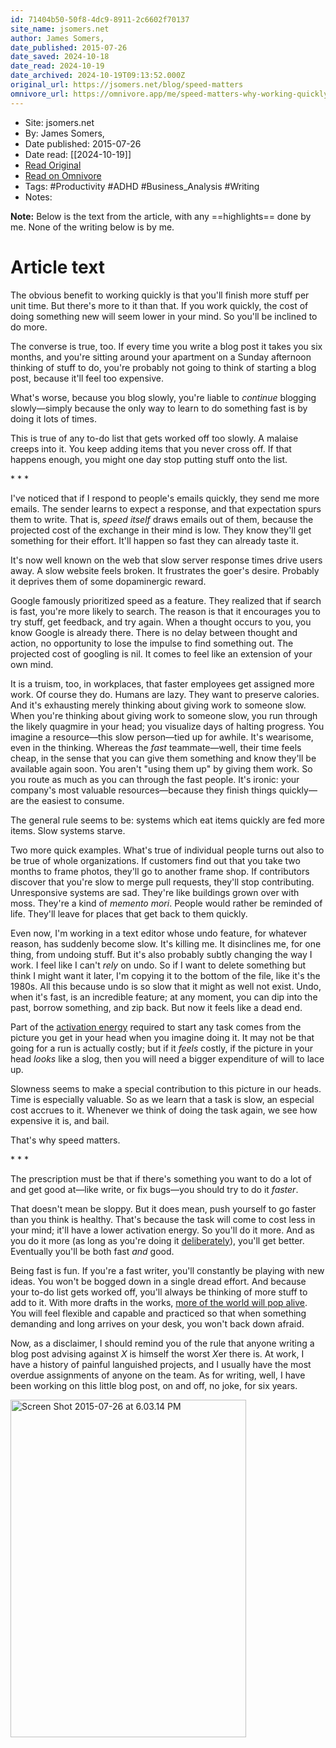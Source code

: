 ```yaml
---
id: 71404b50-50f8-4dc9-8911-2c6602f70137
site_name: jsomers.net
author: James Somers,
date_published: 2015-07-26
date_saved: 2024-10-18
date_read: 2024-10-19
date_archived: 2024-10-19T09:13:52.000Z
original_url: https://jsomers.net/blog/speed-matters
omnivore_url: https://omnivore.app/me/speed-matters-why-working-quickly-is-more-important-than-it-seem-192a02de369
---
```


 - Site: jsomers.net
 - By: James Somers,
 - Date published: 2015-07-26
 - Date read: [[2024-10-19]]
 - [Read Original](https://jsomers.net/blog/speed-matters)
 - [Read on Omnivore](https://omnivore.app/me/speed-matters-why-working-quickly-is-more-important-than-it-seem-192a02de369)
 - Tags:  #Productivity  #ADHD  #Business_Analysis  #Writing 
 - Notes: 

**Note:** Below is the text from the article, with any ==highlights== done by me. None of the writing below is by me.

# Article text
<DIV id="readability-content"><DIV data-omnivore-anchor-idx="1" class="page" id="readability-page-1"><div data-omnivore-anchor-idx="2">
              <p data-omnivore-anchor-idx="3">The obvious benefit to working quickly is that you'll finish more stuff per unit time. But there's more to it than that. If you work quickly, the cost of doing something new will seem lower in your mind. So you'll be inclined to do more.</p>

<p data-omnivore-anchor-idx="4">The converse is true, too. If every time you write a blog post it takes you six months, and you're sitting around your apartment on a Sunday afternoon thinking of stuff to do, you're probably not going to think of starting a blog post, because it'll feel too expensive.</p>

<p data-omnivore-anchor-idx="5">What's worse, because you blog slowly, you're liable to <em data-omnivore-anchor-idx="6">continue</em> blogging slowly—simply because the only way to learn to do something fast is by doing it lots of times.</p>

<p data-omnivore-anchor-idx="7">This is true of any to-do list that gets worked off too slowly. A malaise creeps into it. You keep adding items that you never cross off. If that happens enough, you might one day stop putting stuff onto the list.</p>

<p data-omnivore-anchor-idx="8">* * *</p>

<p data-omnivore-anchor-idx="9">I've noticed that if I respond to people's emails quickly, they send me more emails. The sender learns to expect a response, and that expectation spurs them to write. That is, <em data-omnivore-anchor-idx="10">speed itself</em> draws emails out of them, because the projected cost of the exchange in their mind is low. They know they'll get something for their effort. It'll happen so fast they can already taste it.</p>

<p data-omnivore-anchor-idx="11">It's now well known on the web that slow server response times drive users away. A slow website feels broken. It frustrates the goer's desire. Probably it deprives them of some dopaminergic reward.</p>

<p data-omnivore-anchor-idx="12">Google famously prioritized speed as a feature. They realized that if search is fast, you're more likely to search. The reason is that it encourages you to try stuff, get feedback, and try again. When a thought occurs to you, you know Google is already there. There is no delay between thought and action, no opportunity to lose the impulse to find something out. The projected cost of googling is nil. It comes to feel like an extension of your own mind.</p>

<p data-omnivore-anchor-idx="13">It is a truism, too, in workplaces, that faster employees get assigned more work. Of course they do. Humans are lazy. They want to preserve calories. And it's exhausting merely thinking about giving work to someone slow. When you're thinking about giving work to someone slow, you run through the likely quagmire in your head; you visualize days of halting progress. You imagine a resource—this slow person—tied up for awhile. It's wearisome, even in the thinking. Whereas the <em data-omnivore-anchor-idx="14">fast</em> teammate—well, their time feels cheap, in the sense that you can give them something and know they'll be available again soon. You aren't "using them up" by giving them work. So you route as much as you can through the fast people. It's ironic: your company's most valuable resources—because they finish things quickly—are the easiest to consume.</p>

<p data-omnivore-anchor-idx="15">The general rule seems to be: systems which eat items quickly are fed more items. Slow systems starve.</p>

<p data-omnivore-anchor-idx="16">Two more quick examples. What's true of individual people turns out also to be true of whole organizations. If customers find out that you take two months to frame photos, they'll go to another frame shop. If contributors discover that you're slow to merge pull requests, they'll stop contributing. Unresponsive systems are sad. They're like buildings grown over with moss. They're a kind of <em data-omnivore-anchor-idx="17">memento mori</em>. People would rather be reminded of life. They'll leave for places that get back to them quickly.</p>

<p data-omnivore-anchor-idx="18">Even now, I'm working in a text editor whose undo feature, for whatever reason, has suddenly become slow. It's killing me. It disinclines me, for one thing, from undoing stuff. But it's also probably subtly changing the way I work. I feel like I can't <em data-omnivore-anchor-idx="19">rely</em> on undo. So if I want to delete something but think I might want it later, I'm copying it to the bottom of the file, like it's the 1980s. All this because undo is so slow that it might as well not exist. Undo, when it's fast, is an incredible feature; at any moment, you can dip into the past, borrow something, and zip back. But now it feels like a dead end.</p>

<p data-omnivore-anchor-idx="20">Part of the <a data-omnivore-anchor-idx="21" href="https://en.wikipedia.org/wiki/Activation_energy">activation energy</a> required to start any task comes from the picture you get in your head when you imagine doing it. It may not be that going for a run is actually costly; but if it <em data-omnivore-anchor-idx="22">feels</em> costly, if the picture in your head <em data-omnivore-anchor-idx="23">looks</em> like a slog, then you will need a bigger expenditure of will to lace up.</p>

<p data-omnivore-anchor-idx="24">Slowness seems to make a special contribution to this picture in our heads. Time is especially valuable. So as we learn that a task is slow, an especial cost accrues to it. Whenever we think of doing the task again, we see how expensive it is, and bail.</p>

<p data-omnivore-anchor-idx="25">That's why speed matters.</p>

<p data-omnivore-anchor-idx="26">* * *</p>

<p data-omnivore-anchor-idx="27">The prescription must be that if there's something you want to do a lot of and get good at—like write, or fix bugs—you should try to do it <em data-omnivore-anchor-idx="28">faster</em>.</p>

<p data-omnivore-anchor-idx="29">That doesn't mean be sloppy. But it does mean, push yourself to go faster than you think is healthy. That's because the task will come to cost less in your mind; it'll have a lower activation energy. So you'll do it more. And as you do it more (as long as you're doing it <a data-omnivore-anchor-idx="30" href="https://jsomers.net/blog/deliberate-practice">deliberately</a>), you'll get better. Eventually you'll be both fast <em data-omnivore-anchor-idx="31">and</em> good.</p>

<p data-omnivore-anchor-idx="32">Being fast is fun. If you're a fast writer, you'll constantly be playing with new ideas. You won't be bogged down in a single dread effort. And because your to-do list gets worked off, you'll always be thinking of more stuff to add to it. With more drafts in the works, <a data-omnivore-anchor-idx="33" href="https://jsomers.net/blog/more-people-should-write">more of the world will pop alive</a>. You will feel flexible and capable and practiced so that when something demanding and long arrives on your desk, you won't back down afraid.</p>

<p data-omnivore-anchor-idx="34">Now, as a disclaimer, I should remind you of the rule that anyone writing a blog post advising against <em data-omnivore-anchor-idx="35">X</em> is himself the worst <em data-omnivore-anchor-idx="36">X</em>er there is. At work, I have a history of painful languished projects, and I usually have the most overdue assignments of anyone on the team. As for writing, well, I have been working on this little blog post, on and off, no joke, for six years.</p>

<p data-omnivore-anchor-idx="37"><a data-omnivore-anchor-idx="38" href="https://jsomers.net/blog/wp-content/uploads/2015/07/Screen-Shot-2015-07-26-at-6.03.14-PM.png"><img data-omnivore-anchor-idx="39" data-omnivore-original-src="https://jsomers.net/blog/wp-content/uploads/2015/07/Screen-Shot-2015-07-26-at-6.03.14-PM.png" fetchpriority="high" decoding="async" src="https://proxy-prod.omnivore-image-cache.app/377x540,sBrWNicBN-n-zmmKu8mm-6J3nMPTjMvZVVYP-TPejJ6w/https://jsomers.net/blog/wp-content/uploads/2015/07/Screen-Shot-2015-07-26-at-6.03.14-PM.png" alt="Screen Shot 2015-07-26 at 6.03.14 PM" width="377" height="540" srcset="https://proxy-prod.omnivore-image-cache.app/377x0,sCf58XXpEQiPHiQH_C3fqdYWXqxYziwbsLdPLjcKuBh0/https://jsomers.net/blog/wp-content/uploads/2015/07/Screen-Shot-2015-07-26-at-6.03.14-PM.png 377w,https://proxy-prod.omnivore-image-cache.app/209x0,sQY_8TQMdgrLBO_yKagUlMa6_bc5TgPDPEOQIlI7OKtc/https://jsomers.net/blog/wp-content/uploads/2015/07/Screen-Shot-2015-07-26-at-6.03.14-PM-209x300.png 209w," sizes="(max-width: 377px) 100vw, 377px"></a>
</p>
          </div></DIV></DIV>